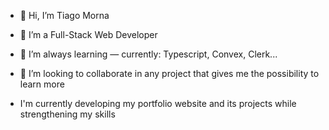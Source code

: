 - 👋 Hi, I’m Tiago Morna
- 👀 I’m a Full-Stack Web Developer
- 🌱 I’m always learning — currently: Typescript, Convex, Clerk...
- 💞️ I’m looking to collaborate in any project that gives me the possibility to learn more

- I'm currently developing my portfolio website and its projects while strengthening my skills
